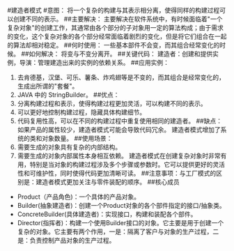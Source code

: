 #建造者模式
#意图：
将一个复杂的构建与其表示相分离，使得同样的构建过程可以创建不同的表示。
##主要解决：
主要解决在软件系统中，有时候面临着"一个复杂对象"的创建工作，其通常由各个部分的子对象用一定的算法构成；由于需求的变化，这个复杂对象的各个部分经常面临着剧烈的变化，但是将它们组合在一起的算法却相对稳定。
##何时使用：
一些基本部件不会变，而其组合经常变化的时候。
##如何解决：
将变与不变分离开。
##关键代码：
建造者：创建和提供实例，导演：管理建造出来的实例的依赖关系。
##应用实例： 
1. 去肯德基，汉堡、可乐、薯条、炸鸡翅等是不变的，而其组合是经常变化的，生成出所谓的"套餐"。 
2. JAVA 中的 StringBuilder。
##优点：
1. 分离构建过程和表示，使得构建过程更加灵活，可以构建不同的表示。
1. 可以更好地控制构建过程，隐藏具体构建细节。
1. 代码复用性高，可以在不同的构建过程中重复使用相同的建造者。
##缺点：
如果产品的属性较少，建造者模式可能会导致代码冗余。
建造者模式增加了系统的类和对象数量。
##使用场景： 
1. 需要生成的对象具有复杂的内部结构。 
2. 需要生成的对象内部属性本身相互依赖。
建造者模式在创建复杂对象时非常有用，特别是当对象的构建过程涉及多个步骤或参数时。它可以提供更好的灵活性和可维护性，同时使得代码更加清晰可读。
##注意事项：与工厂模式的区别是：建造者模式更加关注与零件装配的顺序。
##核心成员
* Product（产品角色)：一个具体的产品对象。
* Builder(抽象建造者)：创建一个Product对象的各个部件指定的接口/抽象类。
* ConcreteBuilder(具体建造者)：实现接口，构建和装配各个部件。
* Director(指挥者)：构建一个使用Builder接口的对象。它主要是用于创建一个复杂的对象。它主要有两个作用，一是：隔离了客户与对象的生产过程，二是：负责控制产品对象的生产过程。

